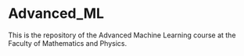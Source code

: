 # Advanced_ML
This is the repository of the Advanced Machine Learning course at the Faculty of Mathematics and Physics.
